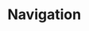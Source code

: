 # Navigation

<chart-demo data="2" v-bind:config="{
        type: 'bar',
        height: 140,
		isNavigable: 1,
        colors: ['orange'],
        axisOptions: { xAxisMode: 'tick' },
        barOptions: { spaceRatio: 0.2 },
    }">
</chart-demo>


<chart-demo data="2" sideContent="2"
	v-bind:config="{
        type: 'bar',
        height: 140,
		isNavigable: 1,
        colors: ['grey'],
        axisOptions: { xAxisMode: 'tick' },
        barOptions: { spaceRatio: 0.2 },
    }">
</chart-demo>